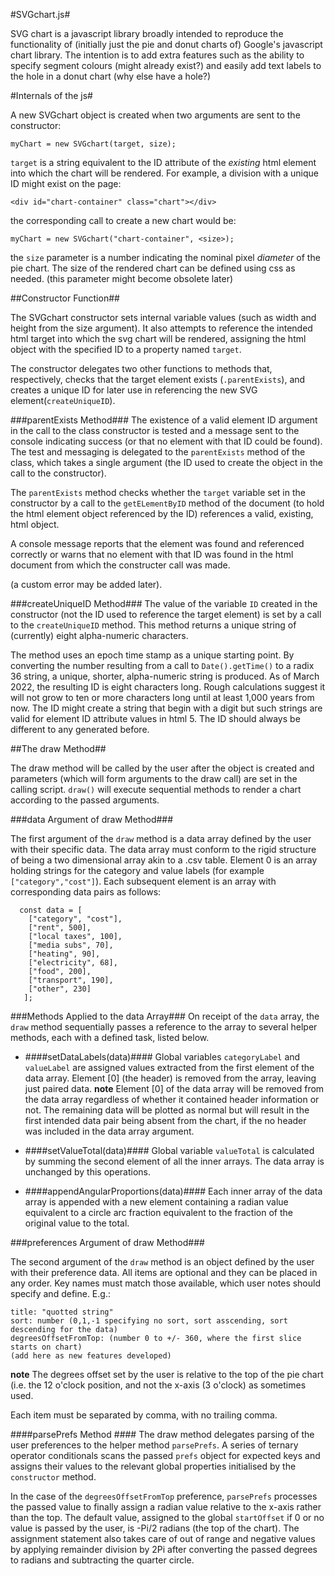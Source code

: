 #SVGchart.js#

SVG chart is a javascript library broadly intended to reproduce the functionality of (initially just the pie and donut charts of) Google's javascript chart library. The intention is to add extra features such as the ability to specify segment colours (might already exist?) and easily add text labels to the hole in a donut chart (why else have a hole?)

#Internals of the js#

A new SVGchart object is created when two arguments are sent to the constructor:

`myChart = new SVGchart(target, size);` 

`target` is a string equivalent to the ID attribute of the *existing* html element into which the chart will be rendered. For example, a division with a unique ID might exist on the page:

`<div id="chart-container" class="chart"></div>`

the corresponding call to create a new chart would be:

`myChart = new SVGchart("chart-container", <size>);`

the `size` parameter is a number indicating the nominal pixel *diameter* of the pie chart.  The size of the rendered chart can be defined using css as needed. (this parameter might become obsolete later)

##Constructor Function##

The SVGchart constructor sets internal variable values (such as width and height from the size argument). It also attempts to reference the intended html target into which the svg chart will be rendered, assigning the html object with the specified ID to a property named `target`. 

The constructor delegates two other functions to methods that, respectively, checks that the target element exists (`.parentExists`), and creates a unique ID for later use in referencing the new SVG element(`createUniqueID`).

###parentExists Method###
The existence of a valid element ID argument in the call to the class constructor is tested and a message sent to the console indicating success (or that no element with that ID could be found). The test and messaging is delegated to the `parentExists` method of the class, which takes a single argument (the ID used to create the object in the call to the constructor). 

The `parentExists` method checks whether the `target` variable set in the constructor by a call to the `getELementByID` method of the document (to hold the html element object referenced by the ID) references a valid, existing, html object.

A console message reports that the element was found and referenced correctly or warns that no element with that ID was found in the html document from which the constructer call was made.

(a custom error may be added later).

###createUniqueID Method### 
The value of the variable `ID` created in the constructor (not the ID used to reference the target element) is set by a call to the `createUniqueID` method. This method returns a unique string of (currently) eight alpha-numeric characters. 

The method uses an epoch time stamp as a unique starting point. By converting the number resulting from a call to `Date().getTime()` to a radix 36 string, a unique, shorter, alpha-numeric string is produced. As of March 2022, the resulting ID is eight characters long. Rough calculations suggest it will not grow to ten or more characters long until at least 1,000 years from now. The ID might create a string that begin with a digit but such strings are valid for element ID attribute values in html 5. The ID should always be different to any generated before.

##The draw Method##

The draw method will be called by the user after the object is created and parameters (which will form arguments to the draw call) are set in the calling script. `draw()` will execute sequential methods to render a chart according to the passed arguments.

###data Argument of draw Method###

The first argument of the `draw` method is a data array defined by the user with their specific data. The data array must conform to the rigid structure of being a two dimensional array akin to a .csv table. Element 0 is an array holding strings for the category and value labels (for example `["category","cost"]`). Each subsequent element is an array with corresponding data pairs as follows:

```
  const data = [
    ["category", "cost"],
    ["rent", 500],
    ["local taxes", 100],
    ["media subs", 70],
    ["heating", 90],
    ["electricity", 68],
    ["food", 200],
    ["transport", 190],
    ["other", 230]
   ];
```

###Methods Applied to the data Array###
On receipt of the `data` array, the `draw` method sequentially passes a reference to the array to several helper methods, each with a defined task, listed below.

 - ####setDataLabels(data)####
Global variables `categoryLabel` and `valueLabel` are assigned values extracted from the first element of the data array. Element [0] (the header) is removed from the array, leaving just paired data. **note** Element [0] of the data array will be removed from the data array regardless of whether it contained header information or not. The remaining data will be plotted as normal but will result in the first intended data pair being absent from the chart, if the no header was included in the data array argument.

 - ####setValueTotal(data)####
Global variable `valueTotal` is calculated by summing the second element of all the inner arrays. The data array is unchanged by this operations.

 - ####appendAngularProportions(data)####
Each inner array of the data array is appended with a new element containing a radian value equivalent to a circle arc fraction equivalent to the fraction of the original value to the total. 

###preferences Argument of draw Method###

The second argument of the `draw` method is an object defined by the user with their preference data. All items are optional and they can be placed in any order. Key names must match those available, which user notes should specify and define. E.g.:

```
title: "quotted string"
sort: number (0,1,-1 specifying no sort, sort asscending, sort descending for the data)
degreesOffsetFromTop: (number 0 to +/- 360, where the first slice starts on chart)
(add here as new features developed)
```
**note** The degrees offset set by the user is relative to the top of the pie chart (i.e. the 12 o'clock position, and not the x-axis (3 o'clock) as sometimes used. 

Each item must be separated by comma, with no trailing comma. 

####parsePrefs Method ####
The draw method delegates parsing of the user preferences to the helper method `parsePrefs`. A series of ternary operator conditionals scans the passed `prefs` object for expected keys and assigns their values to the relevant global properties initialised by the `constructor` method.

In the case of the `degreesOffsetFromTop` preference, `parsePrefs` processes the passed value to finally assign a radian value relative to the x-axis rather than the top. The default value, assigned to the global `startOffset` if 0 or no value is passed by the user, is -Pi/2 radians (the top of the chart). The assignment statement also takes care of out of range and negative values by applying remainder division by 2Pi after converting the passed degrees to radians and subtracting the quarter circle. 
